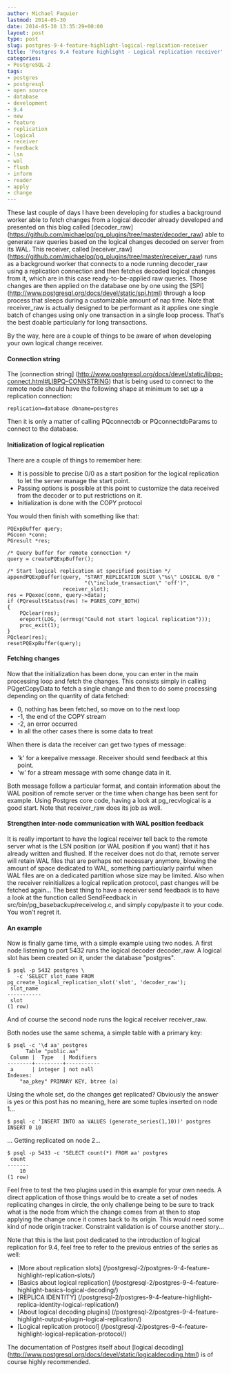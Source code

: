 ```yaml
---
author: Michael Paquier
lastmod: 2014-05-30
date: 2014-05-30 13:35:29+00:00
layout: post
type: post
slug: postgres-9-4-feature-highlight-logical-replication-receiver
title: 'Postgres 9.4 feature highlight - Logical replication receiver'
categories:
- PostgreSQL-2
tags:
- postgres
- postgresql
- open source
- database
- development
- 9.4
- new
- feature
- replication
- logical
- receiver
- feedback
- lsn
- wal
- flush
- inform
- reader
- apply
- change
---
```

These last couple of days I have been developing for studies a background
worker able to fetch changes from a logical decoder already developed
and presented on this blog called [decoder\_raw]
(https://github.com/michaelpq/pg_plugins/tree/master/decoder_raw) able
to generate raw queries based on the logical changes decoded on server
from its WAL. This receiver, called [receiver\_raw]
(https://github.com/michaelpq/pg_plugins/tree/master/receiver_raw)
runs as a background worker that connects to a node running decoder_raw
using a replication connection and then fetches decoded logical changes
from it, which are in this case ready-to-be-applied raw queries. Those
changes are then applied on the database one by one using the [SPI]
(http://www.postgresql.org/docs/devel/static/spi.html) through  a loop
process that sleeps during a customizable amount of nap time. Note that
receiver\_raw is actually designed to be performant as it applies one single
batch of changes using only one transaction in a single loop process.
That's the best doable particularly for long transactions.

By the way, here are a couple of things to be aware of when developing
your own logical change receiver.

#### Connection string

The [connection string]
(http://www.postgresql.org/docs/devel/static/libpq-connect.html#LIBPQ-CONNSTRING)
that is being used to connect to the remote node should have the following
shape at minimum to set up a replication connection:

    replication=database dbname=postgres

Then it is only a matter of calling PQconnectdb or PQconnectdbParams to
connect to the database.

#### Initialization of logical replication

There are a couple of things to remember here:

  * It is possible to precise 0/0 as a start position for the logical
replication to let the server manage the start point.
  * Passing options is possible at this point to customize the data
received from the decoder or to put restrictions on it.
  * Initialization is done with the COPY protocol

You would then finish with something like that:

    PQExpBuffer query;
    PGconn *conn;
    PGresult *res;

    /* Query buffer for remote connection */
    query = createPQExpBuffer();

    /* Start logical replication at specified position */
    appendPQExpBuffer(query, "START_REPLICATION SLOT \"%s\" LOGICAL 0/0 "
                             "(\"include_transaction\" 'off')",
                      receiver_slot);
    res = PQexec(conn, query->data);
    if (PQresultStatus(res) != PGRES_COPY_BOTH)
    {
        PQclear(res);
        ereport(LOG, (errmsg("Could not start logical replication")));
        proc_exit(1);
    }
    PQclear(res);
    resetPQExpBuffer(query);

#### Fetching changes

Now that the initialization has been done, you can enter in the main
processing loop and fetch the changes. This consists simply in calling
PQgetCopyData to fetch a single change and then to do some processing
depending on the quantity of data fetched:

  * 0, nothing has been fetched, so move on to the next loop
  * -1, the end of the COPY stream
  * -2, an error occurred
  * In all the other cases there is some data to treat

When there is data the receiver can get two types of message:

  * 'k' for a keepalive message. Receiver should send feedback at this
point.
  * 'w' for a stream message with some change data in it.

Both message follow a particular format, and contain information about
the WAL position of remote server or the time when change has been sent
for example. Using Postgres core code, having a look at pg\_recvlogical
is a good start. Note that receiver_raw does its job as well.

#### Strengthen inter-node communication with WAL position feedback

It is really important to have the logical receiver tell back to the
remote server what is the LSN position (or WAL position if you want)
that it has already written and flushed. If the receiver does not do
that, remote server will retain WAL files that are perhaps not
necessary anymore, blowing the amount of space dedicated to WAL, something
particularly painful when WAL files are on a dedicated partition whose
size may be limited. Also when the receiver reinitializes a logical
replication protocol, past changes will be fetched again... The best
thing to have a receiver send feedback is to have a look at the function
called SendFeedback in src/bin/pg_basebackup/receivelog.c, and simply
copy/paste it to your code. You won't regret it.
 
#### An example

Now is finally game time, with a simple example using two nodes. A first
node listening to port 5432 runs the logical decoder decoder\_raw.
A logical slot has been created on it, under the database "postgres".

    $ psql -p 5432 postgres \
       -c 'SELECT slot_name FROM pg_create_logical_replication_slot('slot', 'decoder_raw');
     slot_name 
    -----------
     slot
    (1 row)

And of course the second node runs the logical receiver receiver\_raw.

Both nodes use the same schema, a simple table with a primary key:

    $ psql -c '\d aa' postgres
          Table "public.aa"
     Column |  Type   | Modifiers 
    --------+---------+-----------
     a      | integer | not null
    Indexes:
        "aa_pkey" PRIMARY KEY, btree (a)

Using the whole set, do the changes get replicated? Obviously the
answer is yes or this post has no meaning, here are some tuples inserted
on node 1...

    $ psql -c 'INSERT INTO aa VALUES (generate_series(1,10))' postgres
    INSERT 0 10

... Getting replicated on node 2...

    $ psql -p 5433 -c 'SELECT count(*) FROM aa' postgres
     count 
    -------
        10
    (1 row)

Feel free to test the two plugins used in this example for your own
needs. A direct application of those things would be to create a
set of nodes replicating changes in circle, the only challenge being
to be sure to track what is the node from which the change comes from
at then to stop applying the change once it comes back to its origin.
This would need some kind of node origin tracker. Constraint validation
is of course another story...

Note that this is the last post dedicated to the introduction of logical
replication for 9.4, feel free to refer to the previous entries of the
series as well:

  * [More about replication slots]
(/postgresql-2/postgres-9-4-feature-highlight-replication-slots/)
  * [Basics about logical replication]
(/postgresql-2/postgres-9-4-feature-highlight-basics-logical-decoding/)
  * [REPLICA IDENTITY]
(/postgresql-2/postgres-9-4-feature-highlight-replica-identity-logical-replication/)
  * [About logical decoding plugins]
(/postgresql-2/postgres-9-4-feature-highlight-output-plugin-logical-replication/)
  * [Logical replication protocol]
(/postgresql-2/postgres-9-4-feature-highlight-logical-replication-protocol/)

The documentation of Postgres itself about [logical decoding]
(http://www.postgresql.org/docs/devel/static/logicaldecoding.html) is of
course highly recommended.
